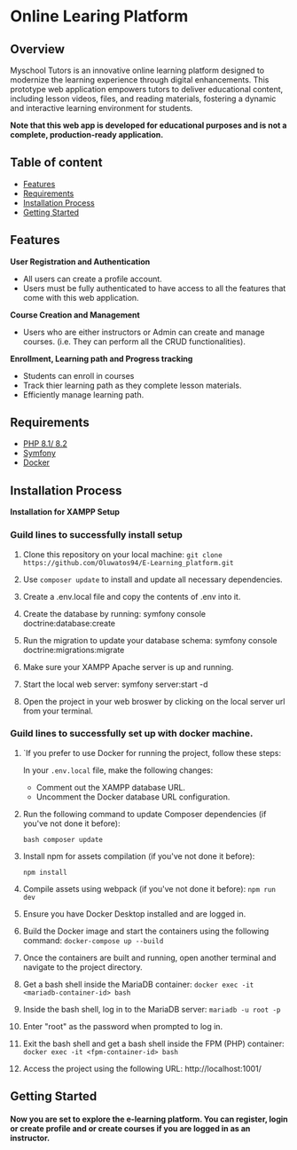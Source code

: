 # Online Learing Platform #

## Overview ##
Myschool Tutors is an innovative online learning platform designed to modernize the learning experience through digital enhancements. This prototype web application empowers tutors to deliver educational content, including lesson videos, files, and reading materials, fostering a dynamic and interactive learning environment for students.

__Note that this web app is developed for educational purposes and is not a complete, production-ready application.__

## Table of content
* [Features](Features)
* [Requirements](Requiremdents)
* [Installation Process](Installation%20Process)
* [Getting Started](Getting%20Started)

 ## Features ##
 
 __User Registration and Authentication__
 
 * All users can create a profile account.
 * Users must be fully authenticated to have access to all the features that come with this web application.

__Course Creation and Management__

* Users who are either instructors or Admin can create and manage courses. (i.e. They can perform all the CRUD functionalities).

__Enrollment, Learning path and Progress tracking__
* Students can enroll in courses
* Track thier learning path as they complete lesson materials.
* Efficiently manage learning path.

## Requirements ##
* [PHP 8.1/ 8.2](https://www.php.net/docs.php)
* [Symfony](https://symfony.com/)
* [Docker](https://www.docker.com/)

## Installation Process ##
__Installation for XAMPP Setup__

### Guild lines to successfully install setup ###
1. Clone this repository on your local machine: `git clone https://github.com/Oluwatos94/E-Learning_platform.git`

2. Use `composer update` to install and update all necessary dependencies.

3. Create a .env.local file and copy the contents of .env into it.

4. Create the database by running: symfony console doctrine:database:create

5. Run the migration to update your database schema: symfony console doctrine:migrations:migrate

6. Make sure your XAMPP Apache server is up and running.

7. Start the local web server: symfony server:start -d

8. Open the project in your web broswer by clicking on the local server url from your terminal.

### Guild lines to successfully set up with docker machine. ###

1. `If you prefer to use Docker for running the project, follow these steps:

     In your `.env.local` file, make the following changes:
   - Comment out the XAMPP database URL.
   - Uncomment the Docker database URL configuration.

2. Run the following command to update Composer dependencies (if you've not done it before):

   `bash
   composer update`
   
3. Install npm for assets compilation (if you've not done it before):

    `npm install`

4. Compile assets using webpack (if you've not done it before):
    `npm run dev`

5. Ensure you have Docker Desktop installed and are logged in.

6. Build the Docker image and start the containers using the following command:
    `docker-compose up --build`

7. Once the containers are built and running, open another terminal and navigate to the project directory.

8. Get a bash shell inside the MariaDB container:
    `docker exec -it <mariadb-container-id> bash`

9. Inside the bash shell, log in to the MariaDB server:
    `mariadb -u root -p`

10. Enter "root" as the password when prompted to log in.

11. Exit the bash shell and get a bash shell inside the FPM (PHP) container:
    `docker exec -it <fpm-container-id> bash`

12. Access the project using the following URL:
    http://localhost:1001/

## Getting Started ##

#### Now you are set to explore the e-learning platform. You can register, login or create profile and or create courses if you are logged in as an instructor. ####

